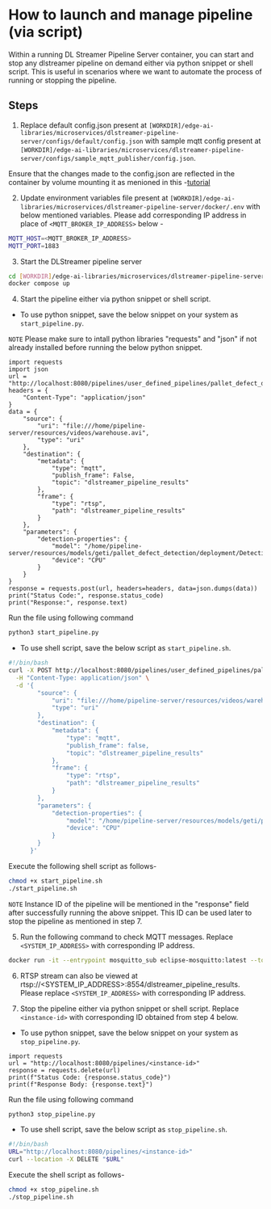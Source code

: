 # How to launch and manage pipeline (via script)

Within a running DL Streamer Pipeline Server container, you can start and stop any dlstreamer pipeline on demand either via python snippet or shell script. This is useful in scenarios where we want to automate the process of running or stopping the pipeline.

## Steps

1. Replace default config.json present at `[WORKDIR]/edge-ai-libraries/microservices/dlstreamer-pipeline-server/configs/default/config.json` with sample mqtt config present at `[WORKDIR]/edge-ai-libraries/microservices/dlstreamer-pipeline-server/configs/sample_mqtt_publisher/config.json`. 

Ensure that the changes made to the config.json are reflected in the container by volume mounting it as menioned in this -[tutorial](../../../how-to-change-dlstreamer-pipeline.md#how-to-change-deep-learning-streamer-pipeline)

2. Update environment variables file present at `[WORKDIR]/edge-ai-libraries/microservices/dlstreamer-pipeline-server/docker/.env` with below mentioned variables. Please add corresponding IP address in place of `<MQTT_BROKER_IP_ADDRESS>` below -
```sh
MQTT_HOST=<MQTT_BROKER_IP_ADDRESS>
MQTT_PORT=1883
```

3. Start the DLStreamer pipeline server
```sh
cd [WORKDIR]/edge-ai-libraries/microservices/dlstreamer-pipeline-server/docker/    
docker compose up
```

4. Start the pipeline either via python snippet or shell script.

* To use python snippet, save the below snippet on your system as `start_pipeline.py`.

`NOTE` Please make sure to intall python libraries "requests" and "json" if not already installed before running the below python snippet.

```
import requests
import json
url = "http://localhost:8080/pipelines/user_defined_pipelines/pallet_defect_detection"
headers = {
    "Content-Type": "application/json"
}
data = {
    "source": {
        "uri": "file:///home/pipeline-server/resources/videos/warehouse.avi",
        "type": "uri"
    },
    "destination": {
        "metadata": {
            "type": "mqtt",
            "publish_frame": False,
            "topic": "dlstreamer_pipeline_results"
        },
        "frame": {
            "type": "rtsp",
            "path": "dlstreamer_pipeline_results"
        }
    },
    "parameters": {
        "detection-properties": {
            "model": "/home/pipeline-server/resources/models/geti/pallet_defect_detection/deployment/Detection/model/model.xml",
            "device": "CPU"
        }
    }
}
response = requests.post(url, headers=headers, data=json.dumps(data))
print("Status Code:", response.status_code)
print("Response:", response.text)
``` 

Run the file using following command 
```sh
python3 start_pipeline.py
```

* To use shell script, save the below script as `start_pipeline.sh`.
```sh
#!/bin/bash
curl -X POST http://localhost:8080/pipelines/user_defined_pipelines/pallet_defect_detection \
  -H "Content-Type: application/json" \
  -d '{
        "source": {
            "uri": "file:///home/pipeline-server/resources/videos/warehouse.avi",
            "type": "uri"
        },
        "destination": {
            "metadata": {
                "type": "mqtt",
                "publish_frame": false,
                "topic": "dlstreamer_pipeline_results"
            },
            "frame": {
                "type": "rtsp",
                "path": "dlstreamer_pipeline_results"
            }
        },
        "parameters": {
            "detection-properties": {
                "model": "/home/pipeline-server/resources/models/geti/pallet_defect_detection/deployment/Detection/model/model.xml",
                "device": "CPU"
            }
        }
      }'
```

Execute the following shell script as follows-
```sh
chmod +x start_pipeline.sh
./start_pipeline.sh
```

`NOTE` Instance ID of the pipeline will be mentioned in the "response" field after successfully running the above snippet. This ID can be used later to stop the pipeline as mentioned in step 7.

5. Run the following command to check MQTT messages. Replace `<SYSTEM_IP_ADDRESS>` with corresponding IP address.
```sh
docker run -it --entrypoint mosquitto_sub eclipse-mosquitto:latest --topic dlstreamer_pipeline_results -p 1883 -h <SYSTEM_IP_ADDRESS>
```

6. RTSP stream can also be viewed at rtsp://<SYSTEM_IP_ADDRESS>:8554/dlstreamer_pipeline_results. Please replace `<SYSTEM_IP_ADDRESS>` with corresponding IP address.

7. Stop the pipeline either via python snippet or shell script. Replace `<instance-id>` with corresponding ID obtained from step 4 below.

* To use python snippet, save the below snippet on your system as `stop_pipeline.py`.
```
import requests
url = "http://localhost:8080/pipelines/<instance-id>"
response = requests.delete(url)
print(f"Status Code: {response.status_code}")
print(f"Response Body: {response.text}")
```

Run the file using following command 
```sh
python3 stop_pipeline.py
```

* To use shell script, save the below script as `stop_pipeline.sh`.
```sh
#!/bin/bash
URL="http://localhost:8080/pipelines/<instance-id>"
curl --location -X DELETE "$URL"
```

Execute the shell script as follows-
```sh
chmod +x stop_pipeline.sh
./stop_pipeline.sh
```
